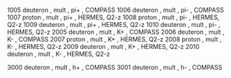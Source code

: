 1005  deuteron , mult , pi+ , COMPASS
1006  deuteron , mult , pi- , COMPASS
1007  proton   , mult , pi+ , HERMES, Q2-z
1008  proton   , mult , pi- , HERMES, Q2-z
1009  deuteron , mult , pi+ , HERMES, Q2-z
1010  deuteron , mult , pi- , HERMES, Q2-z
2005  deuteron , mult , K+  , COMPASS
2006  deuteron , mult , K-  , COMPASS
2007  proton   , mult , K+ , HERMES, Q2-z
2008  proton   , mult , K- , HERMES, Q2-z
2009  deuteron , mult , K+ , HERMES, Q2-z
2010  deuteron , mult , K- , HERMES, Q2-z

3000  deuteron , mult , h+ , COMPASS
3001  deuteron , mult , h- , COMPASS




